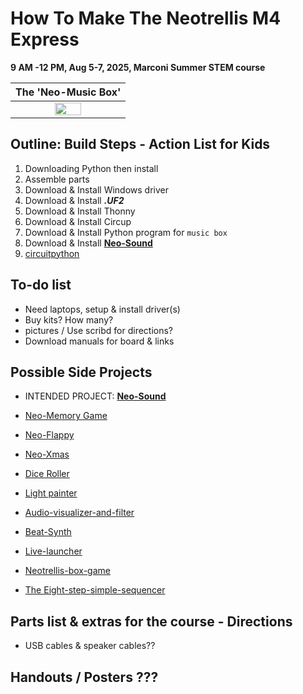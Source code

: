 # How To Make The Neotrellis M4 Express
**9 AM -12 PM, Aug 5-7, 2025, Marconi Summer STEM course**  

| The 'Neo-Music Box' |
|:-:|
|<img src="/images/adafruit_products_3938_demo.gif" width="50%" />|

## Outline: Build Steps - Action List for Kids

1. Downloading Python then install
1. Assemble parts
1. Download & Install Windows driver
1. Download & Install ***.UF2***
1. Download & Install Thonny
1. Download & Install Circup 
1. Download & Install Python program for `music box`
1. Download & Install [**Neo-Sound**](https://learn.adafruit.com/adafruit-neotrellis-m4)
2. [circuitpython](https://learn.adafruit.com/welcome-to-circuitpython)


## To-do list
   - Need laptops, setup & install driver(s)
   - Buy kits? How many?
   - pictures / Use scribd for directions?
   - Download manuals for board & links


## Possible Side Projects
- INTENDED PROJECT: [**Neo-Sound**](https://learn.adafruit.com/adafruit-neotrellis-m4)

- [Neo-Memory Game](https://learn.adafruit.com/neotrellis-m4-memory-game)
- [Neo-Flappy](https://learn.adafruit.com/circuitpython-neotrellism4-flappybird)
- [Neo-Xmas](https://learn.adafruit.com/xmas-sound-board)
- [Dice Roller](https://learn.adafruit.com/neotrellis-dice)
- [Light painter](https://learn.adafruit.com/neotrellis-light-painting)
- [Audio-visualizer-and-filter](https://learn.adafruit.com/trellis-m4-audio-visualizer-and-filter)
- [Beat-Synth](https://learn.adafruit.com/trellis-m4-beat-sequencer)
- [Live-launcher](https://learn.adafruit.com/neotrellis-live-launcher)
- [Neotrellis-box-game](https://learn.adafruit.com/neotrellis-box-game)
- [The Eight-step-simple-sequencer](https://learn.adafruit.com/trellis-m4-beat-sequencer/eight-step-simple-sequencer)


## Parts list & extras for the course - Directions
- USB cables & speaker cables??


## Handouts / Posters ???
